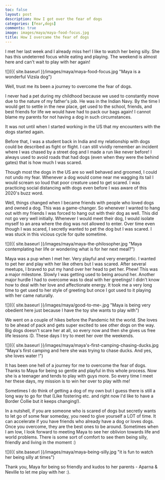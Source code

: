 ```yaml
---
toc: false
layout: post
description: How I got over the fear of dogs
categories: [fear,dogs]
comments: true
image: images/maya/maya-food-focus.jpg
title: How I overcame the fear of dogs
---
```


I met her last week and I already miss her! I like to watch her being silly. She has this undeterred focus while eating and playing. The weekend is almost here and can't wait to play with her again!

![]({{ site.baseurl }}/images/maya/maya-food-focus.jpg "Maya is a wonderful Vizsla dog")


Well, trust me its been a journey to overcome the fear of dogs. 

I never had a pet during my childhood because we used to constantly move due to the nature of my father's job.  He was in the Indian Navy. By the time I would get to settle in the new place, get used to the school, friends, and best friends for life we would have had to pack our bags again! I cannot blame my parents for not having a dog in such circumstances.

It was not until when I started working in the US that my encounters with the dogs started again. 

Before that, I was a student back in India and my relationship with dogs could be described as fight or flight. I can still vividly remember an incident where  I was chased by a street dog and I made a run like never before! I always used to avoid roads that had dogs (even when they were the behind gates) that is how much I was scared.

Though most the dogs in the US are so well behaved and groomed, I could not undo my fear. Whenever a dog would come near me wagging its tail I would scream so loud that poor creature used to get scared. I was practicing social distancing with dogs even before I was aware of this 2020's buzz word.

Well, things changed when I  became friends with people who loved dogs and owned a dog. This was a game-changer. So whenever I wanted to hang out with my friends I was forced to hang out with their dog as well. This did not go very well initially. Whenever I would meet their dog, I would isolate myself to an area where the dog was not allowed to enter. Over time even though I was scared, I secretly wanted to pet the dog but I was scared. I was stuck in this vicious cycle for quite sometime. 

![]({{ site.baseurl }}/images/maya/maya-the-philosopher.jpg "Maya contemplating her life or wondering what is for her next meal?")

Maya was a pup when I met her. Very playful and very energetic. I wanted to pet her and play with her like others but I was scared. After several meetups, I braved to put my hand over her head to pet her. Phew! This was a major milestone. Slowly I was getting used to being around her.  Another major hurdle I had to overcome was to deal with her greetings! I didn't know how to deal with her love and affectionate energy. It took me a very long time to get used to her style of greeting but once I got used to it playing with her came naturally. 


![]({{ site.baseurl }}/images/maya/good-to-me-.jpg "Maya is being very obedient here just because I have the toy she wants to play with")


We went on a couple of hikes before the Pandemic hit the world. She loves to be ahead of pack and gets super excited to see other dogs on the way. Big dogs doesn't scare her at all, so every now and then she gives us free life lessons :D. These days I try to meet her over the weekends.

![]({{ site.baseurl }}/images/maya/maya's-first-camping-chasing-ducks.jpg "Maya's first camping and here she was trying to chase ducks. And yes, she loves water !")

It has been one hell of a journey for me to overcome the fear of dogs. Thanks to Maya for being so gentle and playful in this whole process. Now she is a teenager and tends to play with guys more. So every time I meet her these days, my mission is to win her over to play with me!

Sometimes I do think of getting a dog of my own but I guess there is still a long way to go for that (Like fostering etc. and right now I'd like to have a Border Collie but it keeps changing!).

In a nutshell, if you are someone who is scared of dogs but secretly wants to let go of some fear someday, you need to give yourself a LOT of time. It can accelerate if you have friends who already have a dog or loves dogs. Once you overcome, they are the best ones to be around. Sometimes when I am low, I look forward to meeting Maya to see her oblivion towards life and world problems. There is some sort of comfort to see them being silly, friendly and living in the moment :)

![]({{ site.baseurl }}/images/maya/maya-being-silly.jpg "it is fun to watch her being silly at times")

Thank you, Maya for being so friendly and kudos to her parents - Aparna & Neville to let me play with her :).
